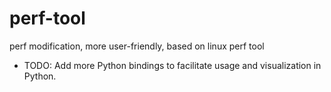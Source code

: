 # perf-tool
perf modification, more user-friendly, based on linux perf tool

- TODO: Add more Python bindings to facilitate usage and visualization in Python.

